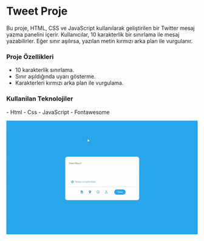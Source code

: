  
 <h1> Tweet Proje </h1>
  
  Bu proje, HTML, CSS ve JavaScript kullanılarak geliştirilen bir Twitter mesaj yazma panelini içerir. Kullanıcılar, 10 karakterlik bir sınırlama ile mesaj yazabilirler. Eğer sınır aşılırsa, yazılan metin kırmızı arka plan ile vurgulanır.

  <h3> Proje  Özellikleri </h3>
   
  
- 10 karakterlik sınırlama.
- Sınır aşıldığında uyarı gösterme.
- Karakterleri kırmızı arka plan ile vurgulama.


<h3>Kullanilan Teknolojiler </h3>
- Html
- Css 
- JavaScript
- Fontawesome

![](tweetproje.gif)